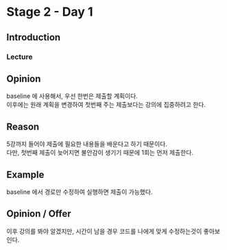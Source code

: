 # Stage 2 - Day 1

## Introduction
### Lecture


## Opinion
baseline 에 사용해서, 우선 한번은 제출할 계획이다.  
이후에는 원래 계획을 변경하여 첫번째 주는 제출보다는 강의에 집중하려고 한다.  

## Reason
5강까지 들어야 제출에 필요한 내용들을 배운다고 하기 때문이다.  
다만, 첫번째 제출이 늦어지면 불안감이 생기기 때문에 1회는 먼저 제출한다.  

## Example
baseline 에서 경로만 수정하여 실행하면 제출이 가능했다.  

## Opinion / Offer
이후 강의를 봐야 알겠지만, 시간이 남을 경우 코드를 나에게 맞게 수정하는것이 좋아보인다.  
